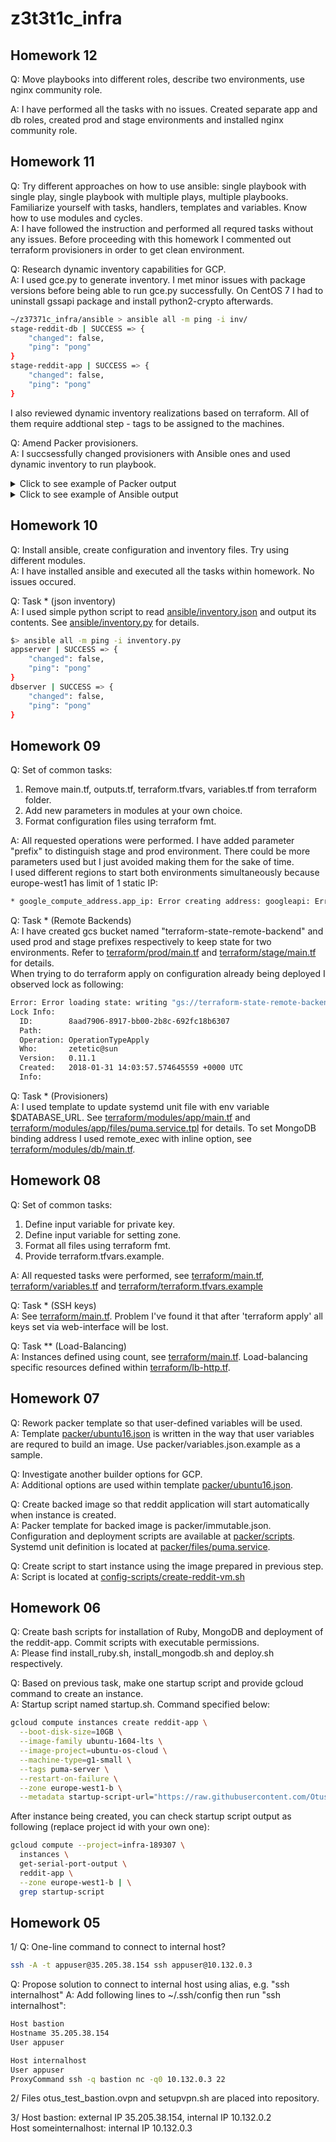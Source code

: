 # z3t3t1c_infra

## Homework 12
Q: Move playbooks into different roles, describe two environments, use nginx community role.  

A: I have performed all the tasks with no issues. Created separate app and db roles, created prod and stage environments and installed nginx community role.

## Homework 11
Q: Try different approaches on how to use ansible: single playbook with single play, single playbook with multiple plays, multiple playbooks. Familiarize yourself with tasks, handlers, templates and variables. Know how to use modules and cycles.  
A: I have followed the instruction and performed all requred tasks without any issues. Before proceeding with this homework I commented out terraform provisioners in order to get clean environment.

Q: Research dynamic inventory capabilities for GCP.   
A: I used gce.py to generate inventory. I met minor issues with package versions before being able to run gce.py successfully. On CentOS 7 I had to uninstall gssapi package and install python2-crypto afterwards.   

```bash
~/z37371c_infra/ansible > ansible all -m ping -i inv/
stage-reddit-db | SUCCESS => {
    "changed": false, 
    "ping": "pong"
}
stage-reddit-app | SUCCESS => {
    "changed": false, 
    "ping": "pong"
}

```

I also reviewed dynamic inventory realizations based on terraform. All of them require addtional step - tags to be assigned to the machines.

Q: Amend Packer provisioners.  
A: I succsessfully changed provisioners with Ansible ones and used dynamic inventory to run playbook. 
<details>
  <summary>Click to see example of Packer output</summary>

```bash
 ~/z37371c_infra > /home/zetetic/bin/packer build -var-file=packer/variables.json  packer/app.json 
googlecompute output will be in this color.

==> googlecompute: Checking image does not exist...
==> googlecompute: Creating temporary SSH key for instance...
==> googlecompute: Using image: ubuntu-1604-xenial-v20180222
==> googlecompute: Creating instance...
    googlecompute: Loading zone: europe-west1-b
    googlecompute: Loading machine type: f1-micro
    googlecompute: Requesting instance creation...
    googlecompute: Waiting for creation operation to complete...
    googlecompute: Instance has been created!
==> googlecompute: Waiting for the instance to become running...
    googlecompute: IP: 35.195.46.204
==> googlecompute: Waiting for SSH to become available...
==> googlecompute: Connected to SSH!
==> googlecompute: Provisioning with Ansible...
==> googlecompute: Executing Ansible: ansible-playbook --extra-vars packer_build_name=googlecompute packer_builder_type=googlecompute -i /tmp/packer-provisioner-ansible128343860 /home/zetetic/z37371c_infra/ansible/packer_app.yml --private-key /tmp/ansible-key521614057
    googlecompute:
    googlecompute: PLAY [Install Ruby and Bundler] ************************************************
    googlecompute:
    googlecompute: TASK [Gathering Facts] *********************************************************
    googlecompute: ok: [default]
    googlecompute:
    googlecompute: TASK [Update cache] ************************************************************
    googlecompute: changed: [default]
    googlecompute:
    googlecompute: TASK [Install Ruby and Bundler] ************************************************
    googlecompute: changed: [default] => (item=[u'ruby-full', u'ruby-bundler', u'build-essential'])
    googlecompute:
    googlecompute: PLAY RECAP *********************************************************************
    googlecompute: default                    : ok=3    changed=2    unreachable=0    failed=0
    googlecompute:
==> googlecompute: Deleting instance...
    googlecompute: Instance has been deleted!
==> googlecompute: Creating image...
==> googlecompute: Deleting disk...
    googlecompute: Disk has been deleted!
Build 'googlecompute' finished.

==> Builds finished. The artifacts of successful builds are:
--> googlecompute: A disk image was created: reddit-app-base-1519830198
```
</details>

<details>
  <summary>Click to see example of Ansible output</summary>

```bash
~/z37371c_infra/ansible > ansible-playbook -i inv/ site.yml 
[DEPRECATION WARNING]: 'include' for playbook includes. You should use 'import_playbook' instead. This feature will be removed in version 2.8. Deprecation warnings can be disabled by 
setting deprecation_warnings=False in ansible.cfg.

PLAY [Configure MongoDB] *********************************************************************************************************************************************************************

TASK [Gathering Facts] ***********************************************************************************************************************************************************************
ok: [stage-reddit-db]

TASK [Change mongo config file] **************************************************************************************************************************************************************
changed: [stage-reddit-db]

RUNNING HANDLER [restart mongod] *************************************************************************************************************************************************************
changed: [stage-reddit-db]

PLAY [Configure App] *************************************************************************************************************************************************************************

TASK [Gathering Facts] ***********************************************************************************************************************************************************************
ok: [stage-reddit-app]

TASK [Add unit file for Puma] ****************************************************************************************************************************************************************
changed: [stage-reddit-app]

TASK [Add config for DB connection] **********************************************************************************************************************************************************
changed: [stage-reddit-app]

TASK [enable puma] ***************************************************************************************************************************************************************************
changed: [stage-reddit-app]

RUNNING HANDLER [reload puma] ****************************************************************************************************************************************************************
changed: [stage-reddit-app]

PLAY [Deploy App] ****************************************************************************************************************************************************************************

TASK [Gathering Facts] ***********************************************************************************************************************************************************************
ok: [stage-reddit-app]

TASK [Fetch the latest version of application code] ******************************************************************************************************************************************
changed: [stage-reddit-app]

TASK [bundle install] ************************************************************************************************************************************************************************
changed: [stage-reddit-app]

RUNNING HANDLER [restart puma] ***************************************************************************************************************************************************************
changed: [stage-reddit-app]

PLAY RECAP ***********************************************************************************************************************************************************************************
stage-reddit-app           : ok=9    changed=7    unreachable=0    failed=0   
stage-reddit-db            : ok=3    changed=2    unreachable=0    failed=0  
```
</details>



## Homework 10
Q: Install ansible, create configuration and inventory files. Try using different modules.  
A: I have installed ansible and executed all the tasks within homework. No issues occured.  

Q: Task * (json inventory)  
A: I used simple python script to read [ansible/inventory.json](ansible/inventory.json) and output its contents. See [ansible/inventory.py](ansible/inventory.py) for details.
```bash
$> ansible all -m ping -i inventory.py 
appserver | SUCCESS => {
    "changed": false, 
    "ping": "pong"
}
dbserver | SUCCESS => {
    "changed": false, 
    "ping": "pong"
}
```

## Homework 09
Q: Set of common tasks:  
  1. Remove main.tf, outputs.tf, terraform.tfvars, variables.tf from terraform folder.  
  2. Add new parameters in modules at your own choice.  
  3. Format configuration files using terraform fmt.  

A: All requested operations were performed. I have added parameter "prefix" to distinguish stage and prod environment. There could be more parameters used but I just avoided making them for the sake of time.  
I used different regions to start both environments simultaneously because europe-west1 has limit of 1 static IP:
```bash
* google_compute_address.app_ip: Error creating address: googleapi: Error 403: Quota 'STATIC_ADDRESSES' exceeded. Limit: 1.0 in region europe-west1., quotaExceeded

```

Q: Task * (Remote Backends)  
A: I have created gcs bucket named "terraform-state-remote-backend" and used prod and stage prefixes respectively to keep state for two environments. Refer to [terraform/prod/main.tf](terraform/prod/main.tf) and [terraform/stage/main.tf](terraform/stage/main.tf) for details.  
When trying to do terraform apply on configuration already being deployed I observed lock as following:
```bash
Error: Error loading state: writing "gs://terraform-state-remote-backend/prod/default.tflock" failed: googleapi: Error 412: Precondition Failed, conditionNotMet
Lock Info:
  ID:        8aad7906-8917-bb00-2b8c-692fc18b6307
  Path:      
  Operation: OperationTypeApply
  Who:       zetetic@sun
  Version:   0.11.1
  Created:   2018-01-31 14:03:57.574645559 +0000 UTC
  Info:
```
Q: Task * (Provisioners)  
A: I used template to update systemd unit file with env variable $DATABASE_URL. See [terraform/modules/app/main.tf](terraform/modules/app/main.tf) and [terraform/modules/app/files/puma.service.tpl](terraform/modules/app/files/puma.service.tpl) for details. To set MongoDB binding address I used remote_exec with inline option, see [terraform/modules/db/main.tf](terraform/modules/db/main.tf).

## Homework 08
Q: Set of common tasks:  
  1. Define input variable for private key.  
  2. Define input variable for setting zone.  
  3. Format all files using terraform fmt.  
  4. Provide terraform.tfvars.example.  

A: All requested tasks were performed, see [terraform/main.tf](terraform/main.tf), [terraform/variables.tf](terraform/variables.tf) and [terraform/terraform.tfvars.example](terraform/terraform.tfvars.example)  

Q: Task * (SSH keys)  
A: See [terraform/main.tf](terraform/main.tf). Problem I've found it that after 'terraform apply' all keys set via web-interface will be lost.  

Q: Task ** (Load-Balancing)  
A: Instances defined using count, see [terraform/main.tf](terraform/main.tf). Load-balancing specific resources defined within [terraform/lb-http.tf](terraform/lb-http.tf).   


## Homework 07
Q: Rework packer template so that user-defined variables will be used.  
A: Template [packer/ubuntu16.json](/packer/ubuntu16.json) is written in the way that user variables are requred to build an image. Use packer/variables.json.example as a sample.  
   
Q: Investigate another builder options for GCP.  
A: Additional options are used within template [packer/ubuntu16.json](/packer/ubuntu16.json).   
   
Q: Create backed image so that reddit application will start automatically when instance is created.  
A: Packer template for backed image is packer/immutable.json. Configuration and deployment scripts are available at [packer/scripts](packer/scripts). Systemd unit definition is located at [packer/files/puma.service](packer/files/puma.service).    

Q: Create script to start instance using the image prepared in previous step.  
A: Script is located at [config-scripts/create-reddit-vm.sh](config-scripts/create-reddit-vm.sh)   
  
## Homework 06
Q: Create bash scripts for installation of Ruby, MongoDB and deployment of the reddit-app. Commit scripts with executable permissions.  
A: Please find install_ruby.sh, install_mongodb.sh and deploy.sh respectively.

Q: Based on previous task, make one startup script and provide gcloud command to create an instance.  
A: Startup script named startup.sh. Command specified below:
```bash
gcloud compute instances create reddit-app \
  --boot-disk-size=10GB \
  --image-family ubuntu-1604-lts \
  --image-project=ubuntu-os-cloud \
  --machine-type=g1-small \
  --tags puma-server \
  --restart-on-failure \
  --zone europe-west1-b \
  --metadata startup-script-url="https://raw.githubusercontent.com/Otus-DevOps-2017-11/z37371c_infra/Infra-2/startup.sh"
```
After instance being created, you can check startup script output as following (replace project id with your own one):
```bash
gcloud compute --project=infra-189307 \  
  instances \ 
  get-serial-port-output \ 
  reddit-app \
  --zone europe-west1-b | \
  grep startup-script
```

## Homework 05
1/
Q: One-line command to connect to internal host?
```bash
ssh -A -t appuser@35.205.38.154 ssh appuser@10.132.0.3
```

Q: Propose solution to connect to internal host using alias, e.g. "ssh internalhost" 
A: Add following lines to ~/.ssh/config then run "ssh internalhost":
```bash
Host bastion
Hostname 35.205.38.154
User appuser

Host internalhost
User appuser
ProxyCommand ssh -q bastion nc -q0 10.132.0.3 22
```
2/
Files otus_test_bastion.ovpn and setupvpn.sh are placed into repository.  

3/
Host bastion: external IP 35.205.38.154, internal IP 10.132.0.2  
Host someinternalhost: internal IP 10.132.0.3



